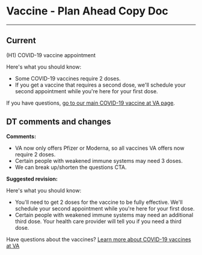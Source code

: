 # Vaccine - Plan Ahead Copy Doc
---

## Current

(H1) COVID-19 vaccine appointment


Here's what you should know:

-  	Some COVID-19 vaccines require 2 doses.
-  	If you get a vaccine that requires a second dose, we'll schedule your second appointment while you're here for your first dose.


If you have questions, [go to our main COVID-19 vaccine at VA page](link).

## DT comments and changes

**Comments:**
- VA now only offers Pfizer or Moderna, so all vaccines VA offers now require 2 doses.
- Certain people with weakened immune systems may need 3 doses. 
- We can break up/shorten the questions CTA.

**Suggested revision:**

Here's what you should know:
- You'll need to get 2 doses for the vaccine to be fully effective. We'll schedule your second appointment while you're here for your first dose.
- Certain people with weakened immune systems may need an additional third dose. Your health care provider will tell you if you need a third dose.

Have questions about the vaccines? [Learn more about COVID-19 vaccines at VA](link)
